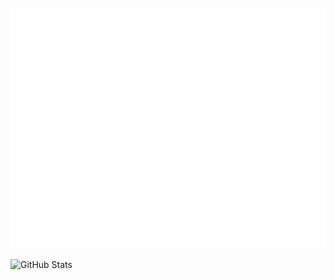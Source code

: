 ![Metrics](/github-metrics.svg)

![GitHub Stats](https://github-readme-stats.vercel.app/api?username=dziwuj&count_private=true&show_icons=true&title_color=ffffff&icon_color=bb2acf&text_color=daf7dc&bg_color=151515)

<!--
**dziwuj/dziwuj** is a ✨ _special_ ✨ repository because its `README.md` (this file) appears on your GitHub profile.

Here are some ideas to get you started:

- 🔭 I’m currently working on ...
- 🌱 I’m currently learning ...
- 👯 I’m looking to collaborate on ...
- 🤔 I’m looking for help with ...
- 💬 Ask me about ...
- 📫 How to reach me: ...
- 😄 Pronouns: ...
- ⚡ Fun fact: ...
-->
